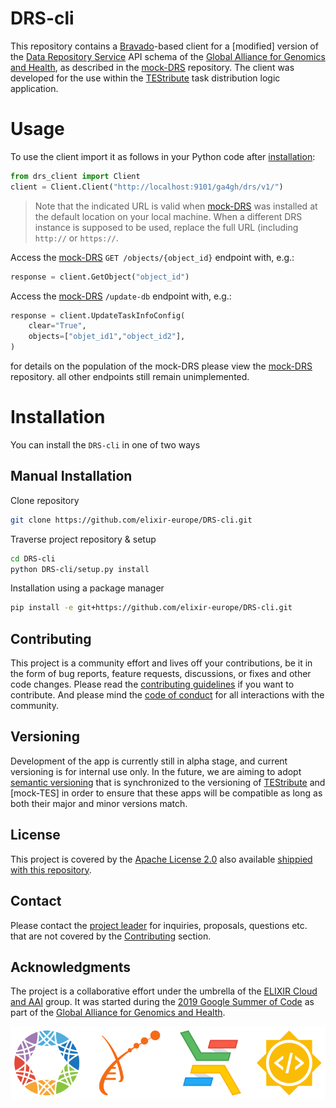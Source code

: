 # DRS-cli
This repository contains a [Bravado]-based client for a [modified] version of
the [Data Repository Service] API schema of the [Global Alliance for Genomics and
Health], as described in the [mock-DRS] repository. The client was developed for
the use within the [TEStribute] task distribution logic application.

# Usage

To use the client import it as follows in your Python code after
[installation](#Installation):

```py
from drs_client import Client
client = Client.Client("http://localhost:9101/ga4gh/drs/v1/")
```
> Note that the indicated URL is valid when [mock-DRS] was installed at the
> default location on your local machine. When a different DRS instance is
> supposed to be used, replace the full URL (including `http://` or `https://`.

Access the [mock-DRS] `GET /objects/{object_id}` endpoint with, e.g.:

```py
response = client.GetObject("object_id")
```

Access the [mock-DRS] `/update-db` endpoint with, e.g.:

```py
response = client.UpdateTaskInfoConfig(
    clear="True",
    objects=["objet_id1","object_id2"],
)
```
for details on the population of the mock-DRS please view the [mock-DRS] repository.
all other endpoints still remain unimplemented.

# Installation

You can install the ```DRS-cli``` in one of two ways

## Manual Installation

Clone repository
```bash
git clone https://github.com/elixir-europe/DRS-cli.git
```

Traverse project repository & setup
```bash
cd DRS-cli
python DRS-cli/setup.py install
```

Installation using a package manager

```bash
pip install -e git+https://github.com/elixir-europe/DRS-cli.git
```

## Contributing

This project is a community effort and lives off your contributions, be it in
the form of bug reports, feature requests, discussions, or fixes and other code
changes. Please read the [contributing guidelines] if you want to contribute.
And please mind the [code of conduct] for all interactions with the community.

## Versioning

Development of the app is currently still in alpha stage, and current versioning
is for internal use only. In the future, we are aiming to adopt [semantic
versioning] that is synchronized to the versioning of [TEStribute] and
[mock-TES] in order to ensure that these apps will be compatible as long as both
their major and minor versions match.

## License

This project is covered by the [Apache License 2.0] also available [shippied
with this repository](LICENSE).

## Contact

Please contact the [project leader](mailto:alexander.kanitz@sib.swiss) for
inquiries, proposals, questions etc. that are not covered by the
[Contributing](CONTRIBUTING.md) section.

## Acknowledgments

The project is a collaborative effort under the umbrella of the [ELIXIR Cloud
and AAI] group. It was started during the [2019 Google Summer of Code] as part
of the [Global Alliance for Genomics and Health][organization].

![logo banner]

[Apache License 2.0]:https://www.apache.org/licenses/LICENSE-2.0
[bravado]:https://github.com/Yelp/bravado
[contributing guidelines]: CONTRIBUTING.md
[code of conduct]: CODE_OF_CONDUCT.md
[Data Repository Service]:https://github.com/ga4gh/data-repository-service-schemas
[ELIXIR Cloud and AAI]: <https://elixir-europe.github.io/cloud/>
[Global Alliance for Genomics and Health]: <https://www.ga4gh.org/>
[2019 Google Summer of Code]: <https://summerofcode.withgoogle.com/projects/#6613336345542656>
[logo banner]: logos/logo-banner.svg
[mock-DRS]:https://github.com/elixir-europe/mock-DRS
[Open API specification]:https://github.com/elixir-europe/mock-DRS/blob/master/mock_drs/specs/schema.data_repository_service.cd0186f.openapi.modified.yaml
[organization]: <https://summerofcode.withgoogle.com/organizations/6643588285333504/>
[semantic versioning]:https://semver.org/
[TESTribute]:https://github.com/elixir-europe/TEStribute 
